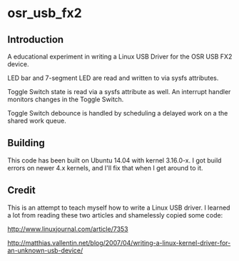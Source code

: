 # osr_usb_fx2

Introduction
------------
A educational experiment in writing a Linux USB Driver for the
OSR USB FX2 device.

LED bar and 7-segment LED are read and written to via sysfs attributes.

Toggle Switch state is read via a sysfs attribute as well.  An interrupt
handler monitors changes in the Toggle Switch.

Toggle Switch debounce is handled by scheduling a delayed work on a the
shared work queue.


Building
--------
This code has been built on Ubuntu 14.04 with kernel 3.16.0-x.  I got
build errors on newer 4.x kernels, and I'll fix that when I get around
to it.


Credit
------
This is an attempt to teach myself how to write a Linux USB driver.
I learned a lot from reading these two articles and shamelessly copied
some code:

http://www.linuxjournal.com/article/7353

http://matthias.vallentin.net/blog/2007/04/writing-a-linux-kernel-driver-for-an-unknown-usb-device/


